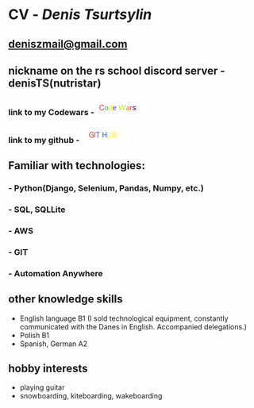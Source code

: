 # CV - *Denis Tsurtsylin*
## deniszmail@gmail.com
## nickname on the rs school discord server - denisTS(nutristar)


### link to my Codewars - [![Codewars Link ](codewars.png)](https://www.codewars.com/users/nutristar)

### link to my github - [![github](github.png)](https://github.com/nutristar)

## Familiar with technologies:
### - Python(Django, Selenium, Pandas, Numpy, etc.)
### - SQL, SQLLite
### - AWS
### - GIT
### - Automation Anywhere

## other knowledge skills
- English language B1 
(I sold technological equipment, constantly communicated with the Danes in English. Accompanied delegations.)
- Polish B1
- Spanish, German A2
## hobby interests
 - playing guitar
 - snowboarding, kiteboarding, wakeboarding
